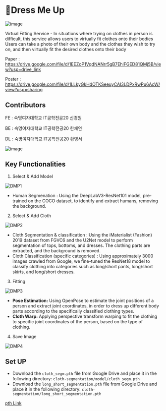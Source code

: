 # 👗Dress Me Up

![image](https://github.com/DressMeUp-2023/DressMeUp-CV/assets/100707876/8d2b0ebe-1930-47e1-86c8-38bd9d4a390a)


Virtual Fitting Service - In situations where trying on clothes in person is difficult, this service allows users to virtually fit clothes onto their bodies
Users can take a photo of their own body and the clothes they wish to try on, and then virtually fit the desired clothes onto their body

Paper :  https://drive.google.com/file/d/1EEZoP1VqdNANrr5gB7EhlFGED81QMj5B/view?usp=drive_link

Poster : https://drive.google.com/file/d/1LLkyGkHdOTKSeeuyCAI3LDPxRwPu6AcW/view?usp=sharing

## Contributors

FE : 숙명여자대학교 IT공학전공20 신경원

BE : 숙명여자대학교 IT공학전공20 한채연

DL : 숙명여자대학교 IT공학전공20 황영서

![image](https://github.com/DressMeUp-2023/DressMeUp-CV/assets/100707876/39391e37-10b9-4437-9106-79db0dc97220)

## Key Functionalities

1. Select & Add Model

![DMP1](https://github.com/DressMeUp-2023/DressMeUp-CV/assets/100707876/827fdbba-30ff-43ff-860c-6db1fa12bda0)

- Human Segmenation : Using the DeepLabV3-ResNet101 model, pre-trained on the COCO dataset, to identify and extract humans, removing the background.

2. Select & Add Cloth

![DMP2](https://github.com/DressMeUp-2023/DressMeUp-CV/assets/100707876/b3a41e30-5872-4561-b939-df45eb04f97c)

- Cloth Segmentation & classification : Using the iMaterialist (Fashion) 2019 dataset from FGVC6 and the U2Net model to perform segmentation of tops, bottoms, and dresses. The clothing parts are extracted, and the background is removed.
- Cloth Classification (specific categories)  : Using approximately 3000 images crawled from Google, we fine-tuned the ResNet18 model to classify clothing into categories such as long/short pants, long/short skirts, and long/short dresses.

3. Fitting 

![DMP3](https://github.com/DressMeUp-2023/DressMeUp-CV/assets/100707876/90f09878-db01-4f30-b378-21a51954e378)

- **Pose Estimation:** Using OpenPose to estimate the joint positions of a person and extract joint coordinates, in order to dress up different body parts according to the specifically classified clothing types.
- **Cloth Warp:** Applying perspective transform warping to fit the clothing to specific joint coordinates of the person, based on the type of clothing.

4. Save Image

![DMP4](https://github.com/DressMeUp-2023/DressMeUp-CV/assets/100707876/c49f2d71-9b7d-4de9-9277-31c52edc1932)

## Set UP

- Download the `cloth_segm.pth` file from Google Drive and place it in the following directory: `cloth-segmentation/model/cloth_segm.pth`
- Download the `long_short_segmentation.pth` file from Google Drive and place it in the following directory: `cloth-segmentation/long_short_segmentation.pth`

[pth Link](https://drive.google.com/drive/folders/1SphcENsSqJtFs9iVxzoSheV9OMYZC821)



